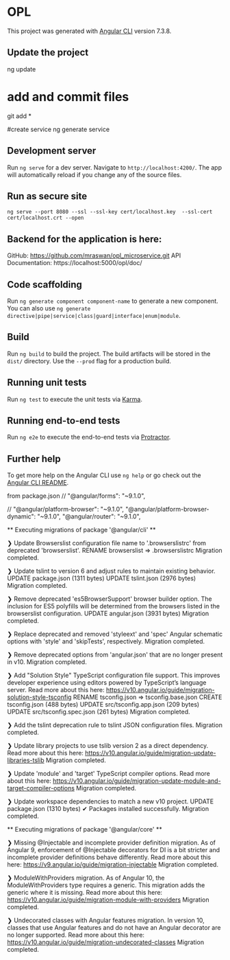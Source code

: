 # OPL

This project was generated with [Angular CLI](https://github.com/angular/angular-cli) version 7.3.8.

## Update the project
ng update

# add and commit files
git add *

#create service
ng generate service



## Development server

Run `ng serve` for a dev server. Navigate to `http://localhost:4200/`. The app will automatically reload if you change any of the source files.

## Run as secure site
`ng serve --port 8080 --ssl --ssl-key cert/localhost.key  --ssl-cert cert/localhost.crt --open`

## Backend for the application is here:
GitHub: https://github.com/mraswan/opl_microservice.git
API Documentation: https://localhost:5000/opl/doc/

## Code scaffolding

Run `ng generate component component-name` to generate a new component. You can also use `ng generate directive|pipe|service|class|guard|interface|enum|module`.

## Build

Run `ng build` to build the project. The build artifacts will be stored in the `dist/` directory. Use the `--prod` flag for a production build.

## Running unit tests

Run `ng test` to execute the unit tests via [Karma](https://karma-runner.github.io).

## Running end-to-end tests

Run `ng e2e` to execute the end-to-end tests via [Protractor](http://www.protractortest.org/).

## Further help

To get more help on the Angular CLI use `ng help` or go check out the [Angular CLI README](https://github.com/angular/angular-cli/blob/master/README.md).


from package.json
//    "@angular/forms": "~9.1.0",

//
"@angular/platform-browser": "~9.1.0",
"@angular/platform-browser-dynamic": "~9.1.0",
"@angular/router": "~9.1.0",

** Executing migrations of package '@angular/cli' **

❯ Update Browserslist configuration file name to '.browserslistrc' from deprecated 'browserslist'.
RENAME browserslist => .browserslistrc
  Migration completed.

❯ Update tslint to version 6 and adjust rules to maintain existing behavior.
UPDATE package.json (1311 bytes)
UPDATE tslint.json (2976 bytes)
  Migration completed.

❯ Remove deprecated 'es5BrowserSupport' browser builder option.
  The inclusion for ES5 polyfills will be determined from the browsers listed in the browserslist configuration.
UPDATE angular.json (3931 bytes)
  Migration completed.

❯ Replace deprecated and removed 'styleext' and 'spec' Angular schematic options with 'style' and 'skipTests', respectively.
  Migration completed.

❯ Remove deprecated options from 'angular.json' that are no longer present in v10.
  Migration completed.

❯ Add "Solution Style" TypeScript configuration file support.
  This improves developer experience using editors powered by TypeScript’s language server.
  Read more about this here: https://v10.angular.io/guide/migration-solution-style-tsconfig
RENAME tsconfig.json => tsconfig.base.json
CREATE tsconfig.json (488 bytes)
UPDATE src/tsconfig.app.json (209 bytes)
UPDATE src/tsconfig.spec.json (261 bytes)
  Migration completed.

❯ Add the tslint deprecation rule to tslint JSON configuration files.
  Migration completed.

❯ Update library projects to use tslib version 2 as a direct dependency.
  Read more about this here: https://v10.angular.io/guide/migration-update-libraries-tslib
  Migration completed.

❯ Update 'module' and 'target' TypeScript compiler options.
  Read more about this here: https://v10.angular.io/guide/migration-update-module-and-target-compiler-options
  Migration completed.

❯ Update workspace dependencies to match a new v10 project.
UPDATE package.json (1310 bytes)
✔ Packages installed successfully.
  Migration completed.

** Executing migrations of package '@angular/core' **

❯ Missing @Injectable and incomplete provider definition migration.
  As of Angular 9, enforcement of @Injectable decorators for DI is a bit stricter and incomplete provider definitions behave differently.
  Read more about this here: https://v9.angular.io/guide/migration-injectable
  Migration completed.

❯ ModuleWithProviders migration.
  As of Angular 10, the ModuleWithProviders type requires a generic.
  This migration adds the generic where it is missing.
  Read more about this here: https://v10.angular.io/guide/migration-module-with-providers
  Migration completed.

❯ Undecorated classes with Angular features migration.
  In version 10, classes that use Angular features and do not have an Angular decorator are no longer supported.
  Read more about this here: https://v10.angular.io/guide/migration-undecorated-classes
  Migration completed.


  <!--
  You may use the padding and margin shorthand Bootstrap 4 classes as follows:

  For extra small devices i.e. xs

  {property}{sides}-{size}
  For other devices/viewports (small, medium, large and extra large)

  {property}{sides}-{breakpoint}-{size}
  Where:

  property = m for margin and p for padding
  Following are sides shorthand meanings:

  l = defines the left-margin or left-padding
  r = defines the right-margin or right-padding
  t = defines the top-margin or top-padding
  b = defines the bottom-margin or right-padding
  x = For setting left and right padding and margins by the single call
  y = For setting top and bottom margins
  blank = margin and padding for all sides
  The breakpoint = sm, md, lg, and xl.

  Combining all the above, the left padding complete code can be (for example):

  For left padding in extra small devices

  pl-2

  or for medium to extra large

  pl-md-2 -->
